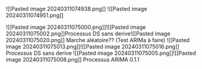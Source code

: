 ![[Pasted image 20240311074938.png]]
![[Pasted image 20240311074951.png]]

![[Pasted image 20240311075000.png]]![[Pasted image 20240311075002.png]]Processus DS sans derive![[Pasted image 20240311075020.png]]
Marche aléatoire?? (Test ARIMa à faire)
![[Pasted image 20240311075013.png]]![[Pasted image 20240311075016.png]]
Processus DS sans derive
![[Pasted image 20240311075005.png]]![[Pasted image 20240311075008.png]]
Processus ARIMA 0.1.1